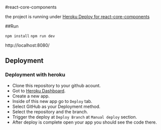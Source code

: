 #react-core-components

the project is running under [Heroku Deploy for react-core-components](https://react-core-components.herokuapp.com)

##Run

`npm install`
`npm run dev`

http://localhost:8080/


## Deployment

### Deployment with heroku
- Clone this repository to your github acount.
- Got to [Heroku Dashboard](https://dashboard.heroku.com/).
- Create a new app.
- Inside of this new app go to `Deploy` tab.
- Select GitHub as your Deployment method.
- Select the repository and the branch.
- Trigger the deploy at `Deploy Branch` at `Manual deploy` section.
- After deploy is complete open your app you should see the code there.